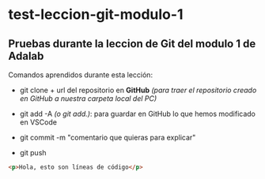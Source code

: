 # test-leccion-git-modulo-1
## Pruebas durante la leccion de Git del modulo 1 de Adalab

Comandos aprendidos durante esta lección:

- git clone + url del repositorio en **GitHub** *(para traer el repositorio creado en GitHub a nuestra carpeta local del PC)*

- git add -A *(o git add.)*: para guardar en GitHub lo que hemos modificado en VSCode
- git commit -m "comentario que quieras para explicar"
- git push

```html
<p>Hola, esto son líneas de código</p>
```